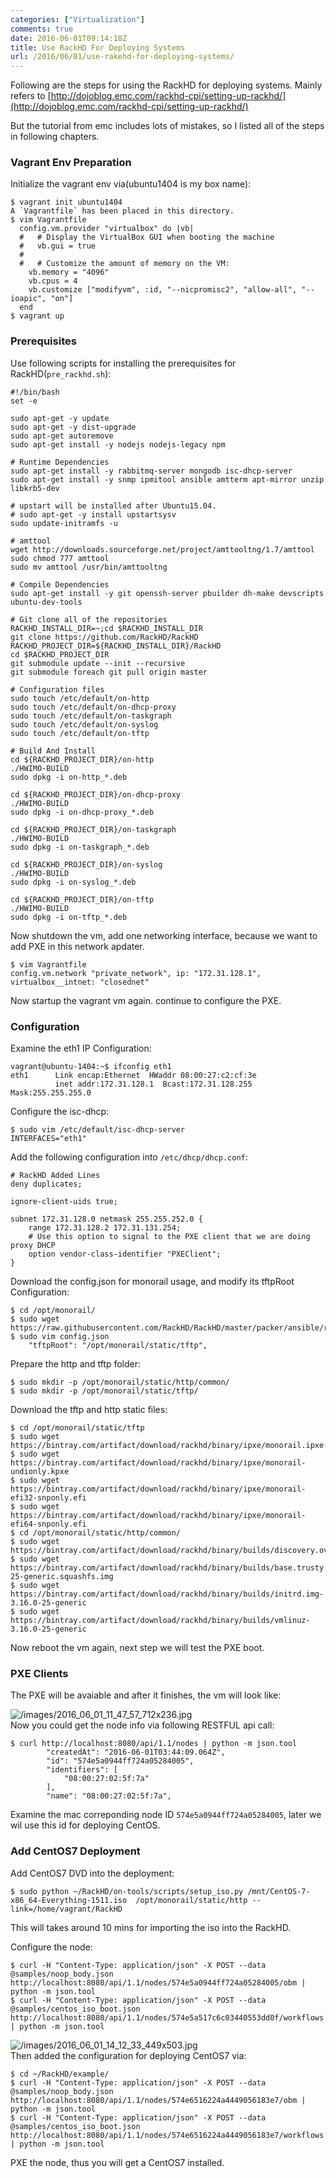 ```yaml
---
categories: ["Virtualization"]
comments: true
date: 2016-06-01T09:14:18Z
title: Use RackHD For Deploying Systems
url: /2016/06/01/use-rakehd-for-deploying-systems/
---
```


Following are the steps for using the RackHD for deploying systems. Mainly refers to 
[http://dojoblog.emc.com/rackhd-cpi/setting-up-rackhd/](http://dojoblog.emc.com/rackhd-cpi/setting-up-rackhd/)   

But the tutorial from emc includes lots of mistakes, so I listed all of the steps in
following chapters.    

### Vagrant Env Preparation
Initialize the vagrant env via(ubuntu1404 is my box name):    

```
$ vagrant init ubuntu1404
A `Vagrantfile` has been placed in this directory. 
$ vim Vagrantfile
  config.vm.provider "virtualbox" do |vb|
  #   # Display the VirtualBox GUI when booting the machine
  #   vb.gui = true
  #
  #   # Customize the amount of memory on the VM:
    vb.memory = "4096"
    vb.cpus = 4
    vb.customize ["modifyvm", :id, "--nicpromisc2", "allow-all", "--ioapic", "on"]
  end
$ vagrant up
```
### Prerequisites
Use following scripts for installing the prerequisites for RackHD(`pre_rackhd.sh`):    

```
#!/bin/bash 
set -­e

sudo apt-get -y update
sudo apt-get -y dist-upgrade
sudo apt-get autoremove
sudo apt-get install -y nodejs nodejs-legacy npm

# Runtime Dependencies
sudo apt-get install -y rabbitmq-server mongodb isc-dhcp-server
sudo apt-get install -y snmp ipmitool ansible amtterm apt-mirror unzip libkrb5-dev

# upstart will be installed after Ubuntu15.04.
# sudo apt-get -y install upstart­sysv
sudo update-initramfs -u

# amttool
wget http://downloads.sourceforge.net/project/amttooltng/1.7/amttool
sudo chmod 777 amttool
sudo mv amttool /usr/bin/amttooltng

# Compile Dependencies
sudo apt-get install -y git openssh-server pbuilder dh-make devscripts ubuntu-dev-tools

# Git clone all of the repositories
RACKHD_INSTALL_DIR=~;cd $RACKHD_INSTALL_DIR
git clone https://github.com/RackHD/RackHD
RACKHD_PROJECT_DIR=${RACKHD_INSTALL_DIR}/RackHD
cd $RACKHD_PROJECT_DIR
git submodule update --init --recursive
git submodule foreach git pull origin master

# Configuration files
sudo touch /etc/default/on-http
sudo touch /etc/default/on-dhcp-proxy
sudo touch /etc/default/on-taskgraph
sudo touch /etc/default/on-syslog
sudo touch /etc/default/on-tftp

# Build And Install
cd ${RACKHD_PROJECT_DIR}/on-http
./HWIMO-BUILD
sudo dpkg -i on-http_*.deb
 
cd ${RACKHD_PROJECT_DIR}/on-dhcp-proxy
./HWIMO-BUILD
sudo dpkg -i on-dhcp-proxy_*.deb

cd ${RACKHD_PROJECT_DIR}/on-taskgraph
./HWIMO-BUILD
sudo dpkg -i on-taskgraph_*.deb

cd ${RACKHD_PROJECT_DIR}/on-syslog
./HWIMO-BUILD
sudo dpkg -i on-syslog_*.deb

cd ${RACKHD_PROJECT_DIR}/on-tftp
./HWIMO-BUILD
sudo dpkg -i on-tftp_*.deb
```
Now shutdown the vm, add one networking interface, because we want to add PXE in this
network apdater.   

```
$ vim Vagrantfile
config.vm.network "private_network", ip: "172.31.128.1", virtualbox__intnet: "closednet"
```

Now startup the vagrant vm again. continue to configure the PXE.     

### Configuration
Examine the eth1 IP Configuration:    

```
vagrant@ubuntu-1404:~$ ifconfig eth1
eth1      Link encap:Ethernet  HWaddr 08:00:27:c2:cf:3e  
          inet addr:172.31.128.1  Bcast:172.31.128.255  Mask:255.255.255.0
```
Configure the isc-dhcp:    

```
$ sudo vim /etc/default/isc-dhcp-server
INTERFACES="eth1"
```
Add the following configuration into `/etc/dhcp/dhcp.conf`:     

```
# RackHD Added Lines
deny duplicates;

ignore-client-uids true;

subnet 172.31.128.0 netmask 255.255.252.0 {
    range 172.31.128.2 172.31.131.254;
    # Use this option to signal to the PXE client that we are doing proxy DHCP
    option vendor-class-identifier "PXEClient";
}
```
Download the config.json for monorail usage, and modify its tftpRoot Configuration:    

```
$ cd /opt/monorail/
$ sudo wget https://raw.githubusercontent.com/RackHD/RackHD/master/packer/ansible/roles/monorail/files/config.json
$ sudo vim config.json
    "tftpRoot": "/opt/monorail/static/tftp",
```
Prepare the http and tftp folder:    

```
$ sudo mkdir -p /opt/monorail/static/http/common/
$ sudo mkdir -p /opt/monorail/static/tftp/
```
Download the tftp and http static files:    

```
$ cd /opt/monorail/static/tftp
$ sudo wget https://bintray.com/artifact/download/rackhd/binary/ipxe/monorail.ipxe
$ sudo wget https://bintray.com/artifact/download/rackhd/binary/ipxe/monorail-undionly.kpxe
$ sudo wget https://bintray.com/artifact/download/rackhd/binary/ipxe/monorail-efi32-snponly.efi
$ sudo wget https://bintray.com/artifact/download/rackhd/binary/ipxe/monorail-efi64-snponly.efi
$ cd /opt/monorail/static/http/common/
$ sudo wget https://bintray.com/artifact/download/rackhd/binary/builds/discovery.overlay.cpio.gz
$ sudo wget https://bintray.com/artifact/download/rackhd/binary/builds/base.trusty.3.16.0-25-generic.squashfs.img
$ sudo wget https://bintray.com/artifact/download/rackhd/binary/builds/initrd.img-3.16.0-25-generic
$ sudo wget https://bintray.com/artifact/download/rackhd/binary/builds/vmlinuz-3.16.0-25-generic
```
Now reboot the vm again, next step we will test the PXE boot.   

### PXE Clients
The PXE will be avaiable and after it finishes, the vm will look like:    

![/images/2016_06_01_11_47_57_712x236.jpg](/images/2016_06_01_11_47_57_712x236.jpg)    
Now you could get the node info via following RESTFUL api call:    

```
$ curl http://localhost:8080/api/1.1/nodes | python -m json.tool
        "createdAt": "2016-06-01T03:44:09.064Z",
        "id": "574e5a0944ff724a05284005",
        "identifiers": [
            "08:00:27:02:5f:7a"
        ],
        "name": "08:00:27:02:5f:7a",

```
Examine the mac correponding node ID `574e5a0944ff724a05284005`, later we wil use this id for deploying CentOS.    

### Add CentOS7 Deployment
Add CentOS7 DVD into the deployment:    

```
$ sudo python ~/RackHD/on-tools/scripts/setup_iso.py /mnt/CentOS-7-x86_64-Everything-1511.iso  /opt/monorail/static/http --link=/home/vagrant/RackHD
```
This will takes around 10 mins for importing the iso into the RackHD.   

Configure the node:    

```
$ curl -H "Content-Type: application/json" -X POST --data @samples/noop_body.json http://localhost:8080/api/1.1/nodes/574e5a0944ff724a05284005/obm | python -m json.tool
$ curl -H "Content-Type: application/json" -X POST --data @samples/centos_iso_boot.json http://localhost:8080/api/1.1/nodes/574e5a517c6c03440553dd0f/workflows | python -m json.tool
```

![/images/2016_06_01_14_12_33_449x503.jpg](/images/2016_06_01_14_12_33_449x503.jpg)   
Then added the configuration for deploying CentOS7 via:    

```
$ cd ~/RackHD/example/
$ curl -H "Content-Type: application/json" -X POST --data @samples/noop_body.json http://localhost:8080/api/1.1/nodes/574e6516224a4449056183e7/obm | python -m json.tool
$ curl -H "Content-Type: application/json" -X POST --data @samples/centos_iso_boot.json http://localhost:8080/api/1.1/nodes/574e6516224a4449056183e7/workflows | python -m json.tool
```
PXE the node, thus you will get a CentOS7 installed.     

